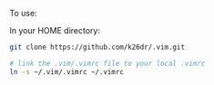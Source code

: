 To use:

In your HOME directory:

```bash
git clone https://github.com/k26dr/.vim.git

# link the .vim/.vimrc file to your local .vimrc
ln -s ~/.vim/.vimrc ~/.vimrc
```
